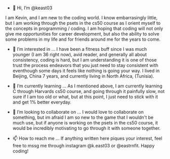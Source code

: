 - 👋 Hi, I’m @keast03

I am Kevin, and I am new to the coding world. I know embarrasingly little, but I am working through the psets in the cs50 course as I orient myself to the 
concepts in programming / coding. I am hoping that coding will not only give me opportunities for career development, but also the ability to solve some problems
in my life and for friends around me for the years to come.

- 👀 I’m interested in ...
I have been a fitness buff since I was much younger (I am 36 right now), avid reader, and generally all about consistency, coding is hard, 
but I am understanding it is one of those trust the process endeavors that you just need to stay consistent with eventhough some days it feels
like nothing is going your way. I lived in Beijing, China 7 years, and currently living in North Africa, (Tunisia).

- 🌱 I’m currently learning ...
As I mentioned above, I am currently learning C through Harvards cs50 course, and going through it painfully slow, not sure if I am too old or what,
but at this point, I just need to stick with it and get 1% better everyday.

- 💞️ I’m looking to collaborate on ...
I would love to collaborate on something, but im afraid I am so new to the game that I wouldn't be much use, but if anyone is working on the psets in the cs50 course,
it would be incredibly motivating to go through it with someone together.

- 📫 How to reach me ...
If anything written here piques your interest, feel free to mssg me through instagram @k.east03 or @eastrnfit. Happy coding!


<!---
keast03/keast03 is a ✨ special ✨ repository because its `README.md` (this file) appears on your GitHub profile.
You can click the Preview link to take a look at your changes.
--->
